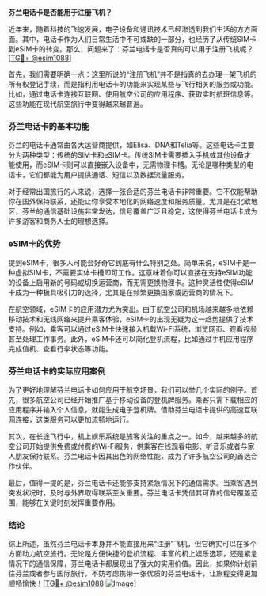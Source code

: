 **芬兰电话卡是否能用于注册飞机？**

近年来，随着科技的飞速发展，电子设备和通讯技术已经渗透到我们生活的方方面面。其中，电话卡作为人们日常生活中不可或缺的一部分，也经历了从传统SIM卡到eSIM卡的转变。那么，问题来了：芬兰电话卡是否真的可以用于注册飞机呢？[[TG💪+ @esim1088](https://t.me/s/esim1088)]

首先，我们需要明确一点：这里所说的“注册飞机”并不是指真的去办理一架飞机的所有权登记手续，而是指利用电话卡的功能来实现某些与飞行相关的服务或功能。比如，通过电话卡连接互联网、使用航空公司的应用程序、获取实时航班信息等。这些功能在现代航空旅行中变得越来越普遍。

### 芬兰电话卡的基本功能

芬兰的电话卡通常由各大运营商提供，如Elisa、DNA和Telia等。这些电话卡主要分为两种类型：传统的SIM卡和eSIM卡。传统SIM卡需要插入手机或其他设备才能使用，而eSIM卡则可以直接嵌入设备中，无需物理卡槽。无论是哪种类型的电话卡，它们都能为用户提供通话、短信以及数据流量服务。

对于经常出国旅行的人来说，选择一张合适的芬兰电话卡非常重要。它不仅能帮助你在国外保持联系，还能让你享受本地化的网络速度和服务质量。尤其是在北欧地区，芬兰的通信基础设施非常发达，信号覆盖广泛且稳定，这使得芬兰电话卡成为许多游客和商务人士的理想选择。

### eSIM卡的优势

提到eSIM卡，很多人可能会好奇它到底有什么特别之处。简单来说，eSIM卡是一种虚拟SIM卡，不需要实体卡槽即可工作。这意味着你可以直接在支持eSIM功能的设备上启用新的号码或切换运营商，而无需更换物理卡。这种灵活性使得eSIM卡成为一种极具吸引力的选择，尤其是在频繁更换国家或运营商的情况下。

在航空领域，eSIM卡的应用潜力尤为突出。由于航空公司和机场越来越多地依赖移动技术和无线网络来提升乘客体验，eSIM卡的出现无疑为这一趋势提供了技术支持。例如，乘客可以通过eSIM卡快速接入机载Wi-Fi系统，浏览网页、观看视频甚至处理工作事务。此外，eSIM卡还可以简化登机流程，比如通过手机应用程序完成值机、查看行李状态等功能。

### 芬兰电话卡的实际应用案例

为了更好地理解芬兰电话卡如何应用于航空场景，我们可以举几个实际的例子。首先，很多航空公司已经开始推广基于移动设备的登机牌服务。乘客只需下载相应的应用程序并输入个人信息，就能生成电子登机牌。借助芬兰电话卡提供的高速互联网连接，这类服务可以更加流畅地运行。

其次，在长途飞行中，机上娱乐系统是旅客关注的重点之一。如今，越来越多的航空公司开始提供免费或付费的Wi-Fi服务，供乘客在线观看电影、听音乐或者与家人朋友保持联系。芬兰电话卡因其出色的网络性能，成为了许多航空公司的首选合作伙伴。

最后，值得一提的是，芬兰电话卡还能够支持紧急情况下的通信需求。当乘客遇到突发状况时，及时与外界取得联系至关重要。芬兰电话卡凭借其可靠的信号覆盖范围，能够在关键时刻发挥重要作用。

### 结论

综上所述，虽然芬兰电话卡本身并不能直接用来“注册”飞机，但它确实可以在多个方面助力航空旅行。无论是方便快捷的登机流程、丰富的机上娱乐选项，还是紧急情况下的通信保障，芬兰电话卡都展现出了强大的实用价值。因此，如果你计划前往芬兰或者参与国际旅行，不妨考虑携带一张优质的芬兰电话卡，让旅程变得更加顺畅愉快！[[TG💪+ @esim1088](https://t.me/s/esim1088) ![Image](https://i.postimg.cc/4NQfJmqS/Snipaste-2025-05-13-00-14-12.png)]